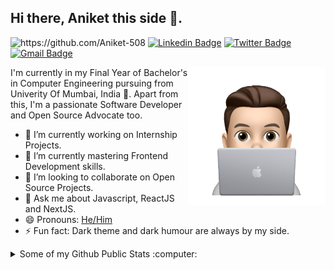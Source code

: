 ## Hi there, Aniket this side 👋.
<img src="https://komarev.com/ghpvc/?username=Aniket-508" alt="https://github.com/Aniket-508" /> [![Linkedin Badge](https://img.shields.io/badge/-Aniket%20Pawar-0072b1?style=flat&logo=Linkedin&logoColor=white)](https://www.linkedin.com/in/aniket-pawar-508/ "Connect on LinkedIn")  [![Twitter Badge](https://img.shields.io/badge/-@alaymanguy-00acee?style=flat&logo=Twitter&logoColor=white)](https://twitter.com/alaymanguy "Connect on Twitter")  [![Gmail Badge](https://img.shields.io/badge/-pawaraniket508@gmail.com-c14438?style=flat&logo=Gmail&logoColor=white)](mailto:pawaraniket508@gmail.com "Connect via Email")

<img height="220em" align="right" src="https://github.com/Aniket-508/Aniket-508/blob/main/IMG_0996.PNG" alt="Aniket Coding"/>

I'm currently in my Final Year of Bachelor's in Computer Engineering pursuing from Univerity Of Mumbai, India 📍. Apart from this, I'm a passionate Software Developer and Open Source Advocate too.

- 🔭 I’m currently working on Internship Projects.
- 🌱 I’m currently mastering Frontend Development skills.
- 👯 I’m looking to collaborate on Open Source Projects.
- 💬 Ask me about Javascript, ReactJS and NextJS.
- 😄 Pronouns: [He/Him](https://www.mypronouns.org/he-him)
- ⚡ Fun fact: Dark theme and dark humour are always by my side.

<details>
  <summary>Some of my Github Public Stats :computer:</summary>
  <br/>

  <img height="180em" src="https://github-readme-stats.vercel.app/api?username=Aniket-508&theme=algolia&show_icons=true" />
  <img height="180em" src="https://github-readme-stats.vercel.app/api/top-langs/?username=Aniket-508&layout=compact&langs_count=6&theme=algolia" />
</details>
